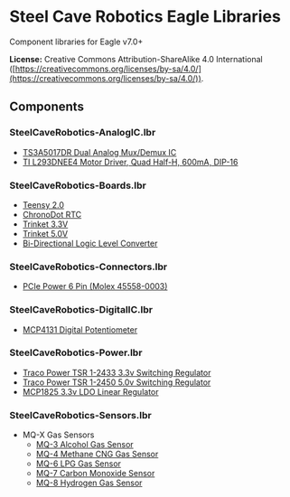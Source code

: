Steel Cave Robotics Eagle Libraries
===================================

Component libraries for Eagle v7.0+

**License:** Creative Commons Attribution-ShareAlike 4.0 International ([https://creativecommons.org/licenses/by-sa/4.0/](https://creativecommons.org/licenses/by-sa/4.0/)).


## Components ##

### SteelCaveRobotics-AnalogIC.lbr ###

- [TS3A5017DR Dual Analog Mux/Demux IC](https://www.sparkfun.com/products/10652)
- [TI L293DNEE4 Motor Driver, Quad Half-H, 600mA, DIP-16](http://www.newark.com/texas-instruments/l293dnee4/motor-driver-half-h-600ma-dip/dp/52K5762)


### SteelCaveRobotics-Boards.lbr ###

- [Teensy 2.0](http://pjrc.com/teensy/index.html)
- [ChronoDot RTC](https://www.adafruit.com/products/255)
- [Trinket 3.3V](https://www.adafruit.com/products/1500)
- [Trinket 5.0V](https://www.adafruit.com/products/1501)
- [Bi-Directional Logic Level Converter](https://www.sparkfun.com/products/12009)


### SteelCaveRobotics-Connectors.lbr ###

- [PCIe Power 6 Pin (Molex 45558-0003)](http://www.molex.com/molex/products/datasheet.jsp?part=active/0455580003_PCB_HEADERS.xml)


### SteelCaveRobotics-DigitalIC.lbr ###

- [MCP4131 Digital Potentiometer](https://www.sparkfun.com/products/1061)


### SteelCaveRobotics-Power.lbr ###

- [Traco Power TSR 1-2433 3.3v Switching Regulator](https://www.adafruit.com/products/1066)
- [Traco Power TSR 1-2450 5.0v Switching Regulator](https://www.adafruit.com/products/1065)
- [MCP1825 3.3v LDO Linear Regulator](https://www.microchip.com/wwwproducts/Devices.aspx?dDocName=en531457)


### SteelCaveRobotics-Sensors.lbr ###

- MQ-X Gas Sensors
	* [MQ-3 Alcohol Gas Sensor](https://www.sparkfun.com/products/8880)
	* [MQ-4 Methane CNG Gas Sensor](https://www.sparkfun.com/products/9404)
	* [MQ-6 LPG Gas Sensor](https://www.sparkfun.com/products/9405)
	* [MQ-7 Carbon Monoxide Sensor](https://www.sparkfun.com/products/9403)
	* [MQ-8 Hydrogen Gas Sensor](https://www.sparkfun.com/products/10916)

